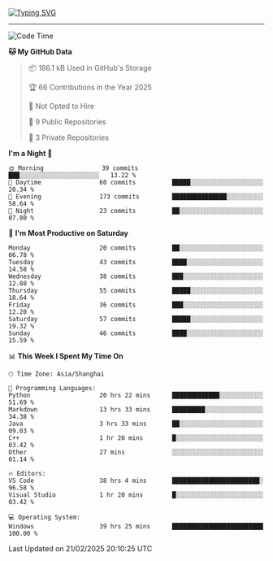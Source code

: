 <a href="https://git.io/typing-svg"><img src="https://readme-typing-svg.demolab.com?font=Jersey+10&size=33&pause=1000&color=0077B8&vCenter=true&width=429&height=46&lines=TALK+LESS,+SMILE+MORE." alt="Typing SVG" /></a>

---

<!--START_SECTION:waka-->
![Code Time](http://img.shields.io/badge/Code%20Time-122%20hrs%2016%20mins-blue)

**🐱 My GitHub Data** 

> 📦 186.1 kB Used in GitHub's Storage 
 > 
> 🏆 66 Contributions in the Year 2025
 > 
> 🚫 Not Opted to Hire
 > 
> 📜 9 Public Repositories 
 > 
> 🔑 3 Private Repositories 
 > 
**I'm a Night 🦉** 

```text
🌞 Morning                39 commits          ███░░░░░░░░░░░░░░░░░░░░░░   13.22 % 
🌆 Daytime                60 commits          █████░░░░░░░░░░░░░░░░░░░░   20.34 % 
🌃 Evening                173 commits         ███████████████░░░░░░░░░░   58.64 % 
🌙 Night                  23 commits          ██░░░░░░░░░░░░░░░░░░░░░░░   07.80 % 
```
📅 **I'm Most Productive on Saturday** 

```text
Monday                   20 commits          ██░░░░░░░░░░░░░░░░░░░░░░░   06.78 % 
Tuesday                  43 commits          ████░░░░░░░░░░░░░░░░░░░░░   14.58 % 
Wednesday                38 commits          ███░░░░░░░░░░░░░░░░░░░░░░   12.88 % 
Thursday                 55 commits          █████░░░░░░░░░░░░░░░░░░░░   18.64 % 
Friday                   36 commits          ███░░░░░░░░░░░░░░░░░░░░░░   12.20 % 
Saturday                 57 commits          █████░░░░░░░░░░░░░░░░░░░░   19.32 % 
Sunday                   46 commits          ████░░░░░░░░░░░░░░░░░░░░░   15.59 % 
```


📊 **This Week I Spent My Time On** 

```text
🕑︎ Time Zone: Asia/Shanghai

💬 Programming Languages: 
Python                   20 hrs 22 mins      █████████████░░░░░░░░░░░░   51.69 % 
Markdown                 13 hrs 33 mins      █████████░░░░░░░░░░░░░░░░   34.38 % 
Java                     3 hrs 33 mins       ██░░░░░░░░░░░░░░░░░░░░░░░   09.03 % 
C++                      1 hr 20 mins        █░░░░░░░░░░░░░░░░░░░░░░░░   03.42 % 
Other                    27 mins             ░░░░░░░░░░░░░░░░░░░░░░░░░   01.14 % 

🔥 Editors: 
VS Code                  38 hrs 4 mins       ████████████████████████░   96.58 % 
Visual Studio            1 hr 20 mins        █░░░░░░░░░░░░░░░░░░░░░░░░   03.42 % 

💻 Operating System: 
Windows                  39 hrs 25 mins      █████████████████████████   100.00 % 
```


 Last Updated on 21/02/2025 20:10:25 UTC
<!--END_SECTION:waka-->
